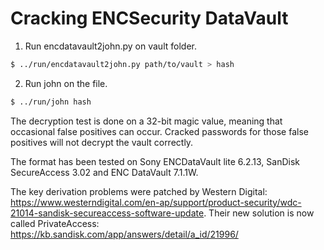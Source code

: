 Cracking ENCSecurity DataVault
==============================

1. Run encdatavault2john.py on vault folder.

```bash
$ ../run/encdatavault2john.py path/to/vault > hash
```

2. Run john on the file.

```bash
$ ../run/john hash
```

The decryption test is done on a 32-bit magic value, meaning that occasional 
false positives can occur. Cracked passwords for those false positives will not
decrypt the vault correctly.

The format has been tested on Sony ENCDataVault lite 6.2.13, SanDisk 
SecureAccess 3.02 and ENC DataVault 7.1.1W.

The key derivation problems were patched by Western Digital: 
https://www.westerndigital.com/en-ap/support/product-security/wdc-21014-sandisk-secureaccess-software-update. 
Their new solution is now called PrivateAccess: 
https://kb.sandisk.com/app/answers/detail/a_id/21996/
